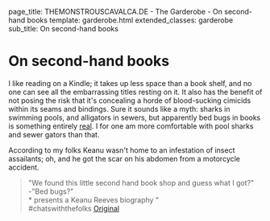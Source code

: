 page_title: THEMONSTROUSCAVALCA.DE - The Garderobe - On second-hand books
template: garderobe.html
extended_classes: garderobe
sub_title: On second-hand books

# On second-hand books

I like reading on a Kindle; it takes up less space than a book shelf, and no one can see all the embarrassing titles resting on it. It also has the benefit of not 
posing the risk that it's concealing a horde of blood-sucking cimicids within its seams and bindings.  Sure it sounds like a myth: sharks in swimming pools, 
and alligators in sewers, but apparently bed bugs in books is something entirely [real](https://www.bookstr.com/your-book-may-be-infested-with-bedbugs-heres-how-to-tell). 
I for one am more comfortable with pool sharks and sewer gators than that. 

According to my folks Keanu wasn't home to an infestation of insect assailants; oh, and he got the scar on his abdomen from a motorcycle accident.


> "We found this little second hand book shop and guess what I got?"<br />-"Bed bugs?"<br />* presents a Keanu Reeves biography "<br />#chatswiththefolks
[Original](https://twitter.com/FatConan/statuses/614745350683914240)
